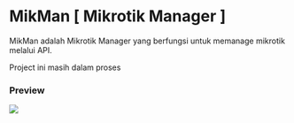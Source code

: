 # MikMan [ Mikrotik Manager ]

MikMan adalah Mikrotik Manager yang berfungsi untuk memanage mikrotik melalui API.

Project ini masih dalam proses

### Preview

![](preview.png)
